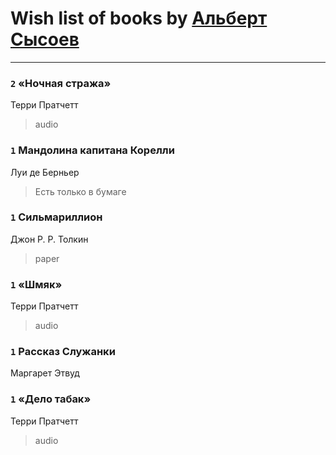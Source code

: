 # Wish list of books by [Альберт Сысоев](http://vk.com/id47446642)
---

### `2` «Ночная стража»
Терри Пратчетт
> audio

### `1` Мандолина капитана Корелли
Луи де Берньер
> Есть только в бумаге

### `1` Сильмариллион
Джон Р. Р. Толкин
> paper

### `1` «Шмяк»
Терри Пратчетт
> audio

### `1` Рассказ Служанки
Маргарет Этвуд

### `1` «Дело табак»
Терри Пратчетт
> audio


